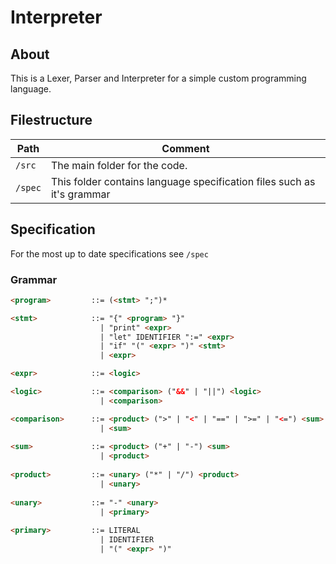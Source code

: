 # Interpreter

## About
This is a Lexer, Parser and Interpreter for a simple custom programming language.

## Filestructure
Path                                    | Comment
--------------------------------------- | -------------
`/src`                                  |  The main folder for the code.
`/spec`                                 | This folder contains language specification files such as it's grammar

## Specification
For the most up to date specifications see `/spec` 

### Grammar
```html
<program>         ::= (<stmt> ";")*

<stmt>            ::= "{" <program> "}"
                    | "print" <expr>
                    | "let" IDENTIFIER ":=" <expr>
                    | "if" "(" <expr> ")" <stmt>
                    | <expr>

<expr>            ::= <logic>

<logic>           ::= <comparison> ("&&" | "||") <logic>
                    | <comparison>

<comparison>      ::= <product> (">" | "<" | "==" | ">=" | "<=") <sum>
                    | <sum>
					
<sum>             ::= <product> ("+" | "-") <sum>
                    | <product>
					
<product>         ::= <unary> ("*" | "/") <product>
                    | <unary>
					
<unary>           ::= "-" <unary>
                    | <primary>
					
<primary>         ::= LITERAL
                    | IDENTIFIER
                    | "(" <expr> ")"
```

